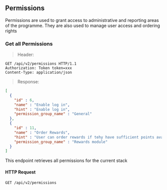 ## Permissions

Permissions are used to grant access to administrative and reporting areas of the programme.  They are also used to manage user access and ordering rights

### Get all Permissions

> Header:

``` http
GET /api/v2/permissions HTTP/1.1
Authorization: Token token=xxx
Content-Type: application/json
```

> Response:

```json
[
  {
    "id" : 6,
    "name" : "Enable log in",
    "hint" : "Enable log in",
    "permission_group_name" : "General"
  },
  {
    "id" : 11,
    "name" : "Order Rewards",
    "hint" : "User can order rewards if tehy have sufficient points available",
    "permission_group_name" : "Rewards module"
  }
]
```

This endpoint retrieves all permissions for the current stack

#### HTTP Request

`GET /api/v2/permissions`
